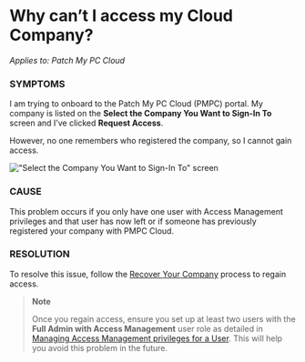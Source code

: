 # Why can’t I access my Cloud Company?

_Applies to: Patch My PC Cloud_

### SYMPTOMS

I am trying to onboard to the Patch My PC Cloud (PMPC) portal. My company is listed on the **Select the Company You Want to Sign-In To** screen and I’ve clicked **Request Access**.

However, no one remembers who registered the company, so I cannot gain access.

!["Select the Company You Want to Sign-In To" screen](../../../.gitbook/assets/image-\(1980\).png)

### CAUSE

This problem occurs if you only have one user with Access Management privileges and that user has now left or if someone has previously registered your company with PMPC Cloud.

### RESOLUTION

To resolve this issue, follow the [Recover Your Company](../../cloud-administration/manage-your-cloud-company/recover-your-cloud-company.md) process to regain access.

> **Note**
>
> Once you regain access, ensure you set up at least two users with the **Full Admin with Access Management** user role as detailed in [Managing Access Management privileges for a User](https://docs.patchmypc.com/patch-my-pc-cloud/administration/managing-users/modify-a-user#managing-access-management-privileges-for-a-user). This will help you avoid this problem in the future.
